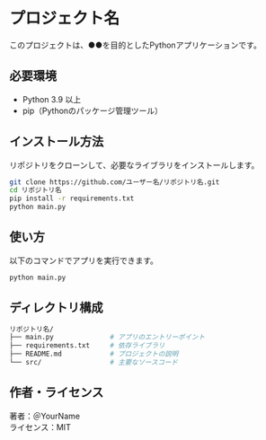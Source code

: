 # プロジェクト名
このプロジェクトは、●●を目的としたPythonアプリケーションです。

## 必要環境
- Python 3.9 以上
- pip（Pythonのパッケージ管理ツール）

## インストール方法
リポジトリをクローンして、必要なライブラリをインストールします。

```bash
git clone https://github.com/ユーザー名/リポジトリ名.git
cd リポジトリ名
pip install -r requirements.txt
python main.py
```

## 使い方
以下のコマンドでアプリを実行できます。
```bash
python main.py
```

## ディレクトリ構成
```bash
リポジトリ名/
├── main.py              # アプリのエントリーポイント
├── requirements.txt     # 依存ライブラリ
├── README.md            # プロジェクトの説明
└── src/                 # 主要なソースコード
```

## 作者・ライセンス
著者：＠YourName  
ライセンス：MIT
